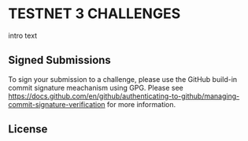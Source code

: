 # TESTNET 3 CHALLENGES

intro text

## Signed Submissions

To sign your submission to a challenge, please use the GitHub build-in commit signature meachanism using GPG. Please see https://docs.github.com/en/github/authenticating-to-github/managing-commit-signature-verification for more information.

## License
